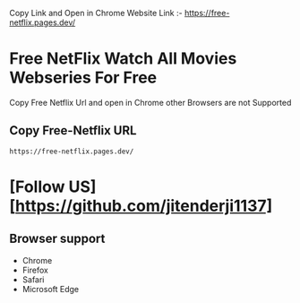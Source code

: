 Copy Link and Open in Chrome
Website Link :- https://free-netflix.pages.dev/


#  Free NetFlix Watch All Movies Webseries For Free

Copy Free Netflix Url and open in Chrome other Browsers are not Supported 

## Copy Free-Netflix URL

```
https://free-netflix.pages.dev/
```
# [Follow US][https://github.com/jitenderji1137]
## Browser support

- Chrome
- Firefox
- Safari
- Microsoft Edge
